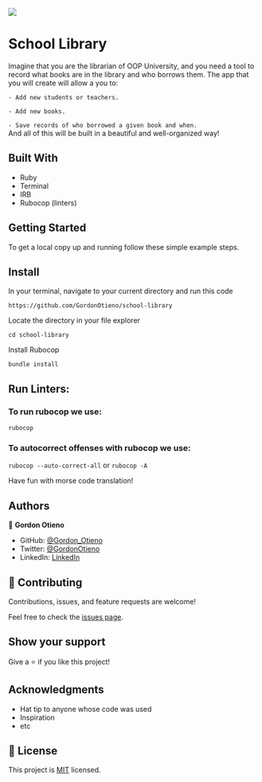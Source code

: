 ![](https://img.shields.io/badge/Microverse-blueviolet)

# School Library

Imagine that you are the librarian of OOP University, and you need a tool to record what books are in the library and who borrows them. The app that you will create will allow a you to:

``- Add new students or teachers.``

``- Add new books.``

``- Save records of who borrowed a given book and when.``<br>
And all of this will be built in a beautiful and well-organized way!

## Built With

- Ruby
- Terminal
- IRB
- Rubocop (linters)



## Getting Started

To get a local copy up and running follow these simple example steps.

## Install

In your terminal, navigate to your current directory and run this code

`https://github.com/GordonOtieno/school-library`

Locate the directory in your file explorer

`cd school-library`

Install Rubocop

`bundle install`

## Run Linters:

### To run rubocop we use:
`rubocop`

### To autocorrect offenses with rubocop we use:
`rubocop --auto-correct-all` or
`rubocop -A`

Have fun with morse code translation!

## Authors

👤 **Gordon Otieno**

- GitHub: [@Gordon_Otieno ](https://github.com/GordonOtieno)
- Twitter: [@GordonOtieno](https://twitter.com/gordonotieno)
- LinkedIn: [LinkedIn](https://www.linkedin.com/in/gordonotieno/)

## 🤝 Contributing

Contributions, issues, and feature requests are welcome!

Feel free to check the [issues page](https://github.com/GordonOtieno/school-library/issues).

## Show your support

Give a ⭐️ if you like this project!

## Acknowledgments

- Hat tip to anyone whose code was used
- Inspiration
- etc

## 📝 License

This project is [MIT](./MIT.md) licensed.
